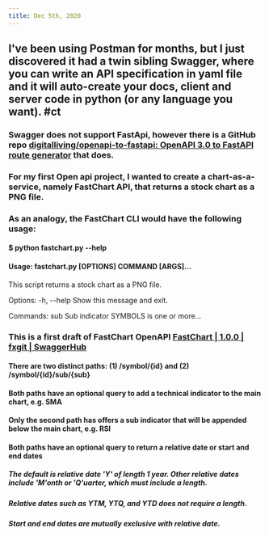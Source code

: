```yaml
---
title: Dec 5th, 2020
---
```


## I've been using Postman for months, but I just discovered it had a twin sibling Swagger, where you can write an API specification in yaml file and it will auto-create your docs, client and server code in python (or any language you want). #ct
### Swagger does not support FastApi, however there is a GitHub repo [digitalliving/openapi-to-fastapi: OpenAPI 3.0 to FastAPI route generator](https://github.com/digitalliving/openapi-to-fastapi) that does.
### For my first Open api project, I wanted to create a chart-as-a-service, namely FastChart API, that returns a stock chart as a PNG file.
### As an analogy, the FastChart CLI would have the following usage:
#### $ python fastchart.py --help
#### Usage: fastchart.py [OPTIONS] COMMAND [ARGS]...

  This script returns a stock chart as a PNG file. 

Options:
  -h, --help                      Show this message and exit.

Commands:
  sub    Sub indicator
SYMBOLS is one or more...
### This is a first draft of FastChart OpenAPI [FastChart | 1.0.0 | fxgit | SwaggerHub](https://app.swaggerhub.com/apis/fxgit/FastChart/1.0.0)
#### There are two distinct paths: (1) /symbol/{id} and (2) /symbol/{id}/sub/{sub}
#### Both paths have an optional query to add a technical indicator to the main chart, e.g. SMA
#### Only the second path has offers a sub indicator that will be appended below the main chart, e.g. RSI
#### Both paths have an optional query to return a relative date or start and end dates
##### The default is relative date 'Y' of length 1 year. Other relative dates include 'M'onth or 'Q'uarter, which must include a length.
##### Relative dates such as YTM, YTQ, and YTD does not require a length.
##### Start and end dates are mutually exclusive with relative date.
